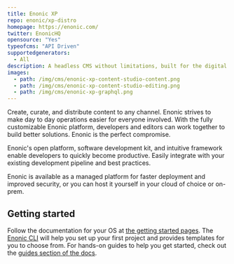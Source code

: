 ```yaml
---
title: Enonic XP
repo: enonic/xp-distro
homepage: https://enonic.com/
twitter: EnonicHQ
opensource: "Yes"
typeofcms: "API Driven"
supportedgenerators:
  - All
description: A headless CMS without limitations, built for the digital team.
images:
  - path: /img/cms/enonic-xp-content-studio-content.png
  - path: /img/cms/enonic-xp-content-studio-editing.png
  - path: /img/cms/enonic-xp-graphql.png
---
```


Create, curate, and distribute content to any channel. Enonic strives
to make day to day operations easier for everyone involved. With the
fully customizable Enonic platform, developers and editors can work
together to build better solutions. Enonic is the perfect compromise.

Enonic's open platform, software development kit, and intuitive
framework enable developers to quickly become productive. Easily
integrate with your existing development pipeline and best practices.

Enonic is available as a managed platform for faster deployment and
improved security, or you can host it yourself in your cloud of choice
or on-prem.

## Getting started

Follow the documentation for your OS at [the getting started
pages](https://developer.enonic.com/start). The [Enonic
CLI](https://github.com/enonic/cli-enonic) will help you set up your
first project and provides templates for you to choose from. For
hands-on guides to help you get started, check out the [guides section
of the docs](https://developer.enonic.com/guides).
